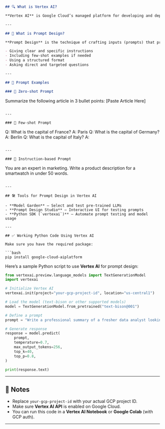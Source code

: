

```markdown


## 🔍 What is Vertex AI?

**Vertex AI** is Google Cloud’s managed platform for developing and deploying machine learning (ML) models. It supports a wide range of tools, including **generative AI models** like **PaLM 2**, **Gemini**, and **Codey** for tasks such as text generation, code generation, and more.

---

## 🧠 What is Prompt Design?

**Prompt Design** is the technique of crafting inputs (prompts) that produce high-quality outputs from large language models (LLMs). Effective prompt design involves:

- Giving clear and specific instructions
- Including few-shot examples if needed
- Using a structured format
- Asking direct and targeted questions

---

## 🧪 Prompt Examples

### 🔹 Zero-shot Prompt

```
Summarize the following article in 3 bullet points: [Paste Article Here]
```

---

### 🔹 Few-shot Prompt

```
Q: What is the capital of France?
A: Paris
Q: What is the capital of Germany?
A: Berlin
Q: What is the capital of Italy?
A:
```

---

### 🔹 Instruction-based Prompt

```
You are an expert in marketing. Write a product description for a smartwatch in under 50 words.
```

---

## 🛠️ Tools for Prompt Design in Vertex AI

- **Model Garden** – Select and test pre-trained LLMs
- **Prompt Design Studio** – Interactive UI for testing prompts
- **Python SDK (`vertexai`)** – Automate prompt testing and model usage

---

## ✅ Working Python Code Using Vertex AI

Make sure you have the required package:

```bash
pip install google-cloud-aiplatform
```

Here’s a sample Python script to use **Vertex AI** for prompt design:

```python
from vertexai.preview.language_models import TextGenerationModel
import vertexai

# Initialize Vertex AI
vertexai.init(project="your-gcp-project-id", location="us-central1")

# Load the model (text-bison or other supported models)
model = TextGenerationModel.from_pretrained("text-bison@001")

# Define a prompt
prompt = "Write a professional summary of a fresher data analyst looking for a job in Mumbai."

# Generate response
response = model.predict(
    prompt,
    temperature=0.7,
    max_output_tokens=256,
    top_k=40,
    top_p=0.8,
)

print(response.text)
```

---

## 🔐 Notes

- Replace `your-gcp-project-id` with your actual GCP project ID.
- Make sure **Vertex AI API** is enabled on Google Cloud.
- You can run this code in a **Vertex AI Notebook** or **Google Colab** (with GCP auth).

---

